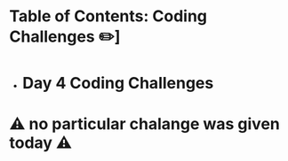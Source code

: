 # Table of Contents: Coding Challenges :pencil2:]

- # **Day 4 Coding Challenges**

# :warning: no particular chalange was given today :warning:
